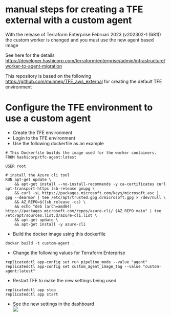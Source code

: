 # manual steps for creating a TFE external with a custom agent

With the release of Terraform Enterprise Februari 2023 (v202302-1 (681)) the custom worker is changed and you must use the new agent based image

See here for the details https://developer.hashicorp.com/terraform/enterprise/admin/infrastructure/worker-to-agent-migration

This repository is based on the following https://github.com/munnep/TFE_aws_external for creating the default TFE environment

# Configure the TFE environment to use a custom agent

- Create the TFE environment
- Login to the TFE environment
- Use the following dockerfile as an example
```
# This Dockerfile builds the image used for the worker containers.
FROM hashicorp/tfc-agent:latest

USER root

# install the Azure cli tool
RUN apt-get update \
    && apt-get install --no-install-recommends -y ca-certificates curl apt-transport-https lsb-release gnupg \
    && curl -sL https://packages.microsoft.com/keys/microsoft.asc | gpg --dearmor | tee /etc/apt/trusted.gpg.d/microsoft.gpg > /dev/null \
    && AZ_REPO=$(lsb_release -cs) \
    && echo "deb [arch=amd64] https://packages.microsoft.com/repos/azure-cli/ $AZ_REPO main" | tee /etc/apt/sources.list.d/azure-cli.list \
    && apt-get update \
    && apt-get install -y azure-cli
````    

- Build the docker image using this dockerfile
```
docker build -t custom-agent .
```
- Change the following values for Terraform Enterprise

```
replicatedctl app-config set run_pipeline_mode --value "agent"
replicatedctl app-config set custom_agent_image_tag --value "custom-agent:latest"
```

- Restart TFE to make the new settings being used

```
replicatedctl app stop
replicatedctl app start
```

- See the new settings in the dashboard  
![](media/image.png.png)  


